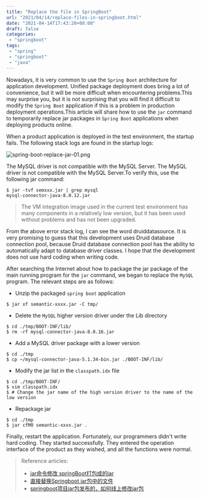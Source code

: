 ```yaml
---
title: "Replace the file in SpringBoot"
url: "2021/04/14/replace-files-in-springboot.html"
date: "2021-04-14T17:43:20+08:00"
draft: false
categories:
 - "springboot"
tags:
 - "spring"
 - "springboot"
 - "java"
---
```


Nowadays, it is very common to use the `Spring Boot` architecture for application development. Unified package deployment does bring a lot of convenience, but it will be more difficult when encountering problems.This may surprise you, but it is not surprising that you will find it difficult to modify the `Spring Boot` application if this is a problem in production deployment operations.This article will share how to use the `jar` command to temporarily replace jar packages in `Spring Boot` applications when deploying products online.

<!--more-->

When a product application is deployed in the test environment, the startup fails. The following stack logs are found in the startup logs:

![spring-boot-replace-jar-01.png](http://imgs.lisenhui.cn/2021/04-14-spring-boot-replace-jar-01.png)

The MySQL driver is not compatible with the MySQL Server. The MySQL driver is not compatible with the MySQL Server.To verify this, use the following jar command:

```shell
$ jar -tvf semxxx.jar | grep mysql
mysql-connector-java-8.0.12.jar
```

>The VM integration image used in the current test environment has many components in a relatively low version, but it has been used without problems and has not been upgraded.

From the above error stack log, I can see the word druiddatasource. It is very promising to guess that this development uses Druid database connection pool, because Druid database connection pool has the ability to automatically adapt to database driver classes. I hope that the development does not use hard coding when writing code.

After searching the Internet about how to package the jar package of the main running program for the `jar` command, we began to replace the `MySQL` program. The relevant steps are as follows:

- Unzip the packaged `spring boot` application

```shell
$ jar xf semantic-xxxx.jar -C tmp/
```

- Delete the `MySQL` higher version driver under the Lib directory

```shell
$ cd ./tmp/BOOT-INF/lib/
$ rm -rf mysql-connector-java-8.0.16.jar
```

- Add a MySQL driver package with a lower version

```shell
$ cd ./tmp
$ cp ~/mysql-connector-java-5.1.34-bin.jar ./BOOT-INF/lib/
```

- Modify the jar list in the `classpath.idx` file

```shell
$ cd ./tmp/BOOT-INF/
$ vim classpath.idx
$ # Change the jar name of the high version driver to the name of the low version
```

- Repackage jar

```shell
$ cd ./tmp
$ jar cfM0 semantic-xxxx.jar .
```

Finally, restart the application. Fortunately, our programmers didn't write hard coding. They started successfully. They entered the operation interface of the product as they wished, and all the functions were normal.

> Reference articles:
> - [jar命令修改 springBoot打包成的jar](https://blog.csdn.net/fouling/article/details/100539821)
> - [直接替换Springboot jar包中的文件](https://blog.csdn.net/weixin_43908525/article/details/108317009)
> - [springboot项目jar包发布的，如何线上修改jar包](https://blog.csdn.net/u010989776/article/details/107056527)


